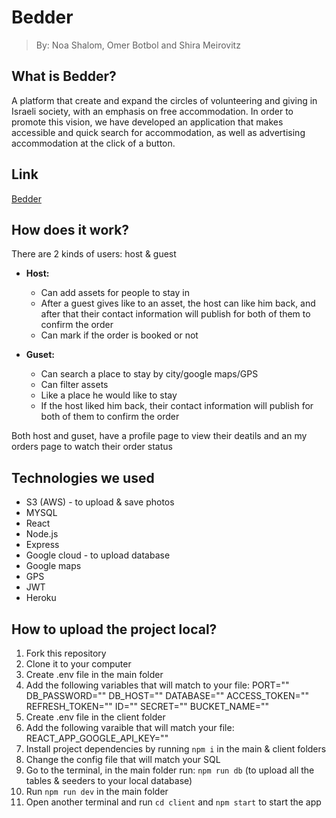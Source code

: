 # Bedder
> By: Noa Shalom, Omer Botbol and Shira Meirovitz

## What is Bedder?
A platform that create and expand the circles of volunteering and giving in Israeli society,
with an emphasis on free accommodation. In order to promote this
vision, we have developed an application that makes accessible and
quick search for accommodation, as well as advertising accommodation
at the click of a button.

## Link
[Bedder](https://serene-depths-29374.herokuapp.com/)

## How does it work?
There are 2 kinds of users: host & guest
- **Host:** 
    - Can add assets for people to stay in
    - After a guest gives like to an asset, the host can like him back, and after that their contact information will publish for both of them to confirm the order
    - Can mark if the order is booked or not

- **Guset:**
   - Can search a place to stay by city/google maps/GPS
   - Can filter assets
   - Like a place he would like to stay
   - If the host liked him back, their contact information will publish for both of them to confirm the order
   
Both host and guset, have a profile page to view their deatils and an my orders page to watch their order status

## Technologies we used
- S3 (AWS) - to upload & save photos
- MYSQL
- React
- Node.js
- Express
- Google cloud - to upload database
- Google maps
- GPS
- JWT
- Heroku

## How to upload the project local?
1. Fork this repository
2. Clone it to your computer
3. Create .env file in the main folder
4. Add the following variables that will match to your file:
PORT=""
DB_PASSWORD=""
DB_HOST=""
DATABASE=""
ACCESS_TOKEN=""
REFRESH_TOKEN=""
ID=""
SECRET=""
BUCKET_NAME=""
5. Create .env file in the client folder
6. Add the following varaible that will match your file: REACT_APP_GOOGLE_API_KEY=""
7. Install project dependencies by running `npm i` in the main & client folders
8. Change the config file that will match your SQL
9. Go to the terminal, in the main folder run: `npm run db` (to upload all the tables & seeders to your local database)
10. Run `npm run dev` in the main folder
11. Open another terminal and run `cd client` and `npm start` to start the app

